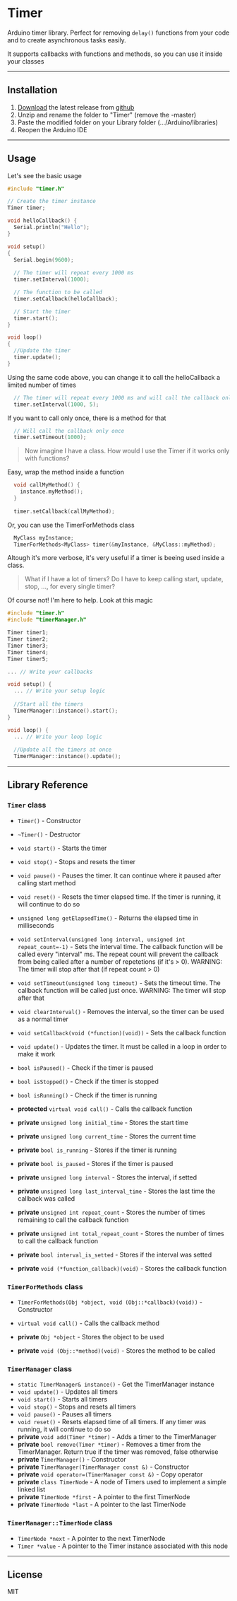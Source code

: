 # Timer
Arduino timer library. Perfect for removing `delay()` functions from your code and to create asynchronous tasks easily.

It supports callbacks with functions and methods, so you can use it inside your classes

------------------------

## Installation
1. [Download](https://github.com/brunocalou/Timer/archive/master.zip) the latest release from [github](https://github.com/brunocalou/Timer)
2. Unzip and rename the folder to "Timer" (remove the -master)
3. Paste the modified folder on your Library folder (.../Arduino/libraries)
4. Reopen the Arduino IDE

------------------------

## Usage

Let's see the basic usage

```cpp
#include "timer.h"

// Create the timer instance
Timer timer;

void helloCallback() {
  Serial.println("Hello");
}

void setup()
{
  Serial.begin(9600);
  
  // The timer will repeat every 1000 ms
  timer.setInterval(1000); 

  // The function to be called
  timer.setCallback(helloCallback);

  // Start the timer
  timer.start();
}

void loop()
{
  //Update the timer
  timer.update();
}
```

Using the same code above, you can change it to call the helloCallback a limited number of times
```cpp
  // The timer will repeat every 1000 ms and will call the callback only 5 times
  timer.setInterval(1000, 5);
```

If you want to call only once, there is a method for that

```cpp
  // Will call the callback only once
  timer.setTimeout(1000);
```

> Now imagine I have a class. How would I use the Timer if it works only with functions?

Easy, wrap the method inside a function

```cpp
  void callMyMethod() {
    instance.myMethod();
  }
  
  timer.setCallback(callMyMethod);
```

Or, you can use the TimerForMethods class

```cpp
  MyClass myInstance;
  TimerForMethods<MyClass> timer(&myInstance, &MyClass::myMethod);
```

Altough it's more verbose, it's very useful if a timer is beeing used inside a class.

> What if I have a lot of timers? Do I have to keep calling start, update, stop, ..., for every single timer?

Of course not! I'm here to help. Look at this magic

```cpp
#include "timer.h"
#include "timerManager.h"

Timer timer1;
Timer timer2;
Timer timer3;
Timer timer4;
Timer timer5;

... // Write your callbacks

void setup() {
  ... // Write your setup logic
  
  //Start all the timers
  TimerManager::instance().start();
}

void loop() {
  ... // Write your loop logic
  
  //Update all the timers at once
  TimerManager::instance().update();
```

------------------------

## Library Reference

### `Timer` class

*  `Timer()` - Constructor

*  `~Timer()` - Destructor

*  `void start()` - Starts the timer

*  `void stop()` - Stops and resets the timer

*  `void pause()` - Pauses the timer. It can continue where it paused after calling start method

* `void reset()` - Resets the timer elapsed time. If the timer is running, it will continue to do so

*  `unsigned long getElapsedTime()` - Returns the elapsed time in milliseconds

*  `void setInterval(unsigned long interval, unsigned int repeat_count=-1)` - Sets the interval time. The callback function will be called every "interval" ms. The repeat count will prevent the callback from being called after a number of repetetions (if it's > 0). WARNING: The timer will stop after that (if repeat count > 0)

*  `void setTimeout(unsigned long timeout)` - Sets the timeout time. The callback function will be called just once. WARNING: The timer will stop after that

*  `void clearInterval()` - Removes the interval, so the timer can be used as a normal timer

*  `void setCallback(void (*function)(void))` - Sets the callback function

*  `void update()` - Updates the timer. It must be called in a loop in order to make it work

*  `bool isPaused()` - Check if the timer is paused

*  `bool isStopped()` - Check if the timer is stopped

*  `bool isRunning()` - Check if the timer is running

*  **protected** `virtual void call()` - Calls the callback function

*  **private** `unsigned long initial_time` - Stores the start time

*  **private** `unsigned long current_time` - Stores the current time

*  **private** `bool is_running` - Stores if the timer is running

*  **private** `bool is_paused` - Stores if the timer is paused

*  **private** `unsigned long interval` - Stores the interval, if setted

*  **private** `unsigned long last_interval_time` - Stores the last time the callback was called

*  **private** `unsigned int repeat_count` - Stores the number of times remaining to call the callback function

*  **private** `unsigned int total_repeat_count` - Stores the number of times to call the callback function

*  **private** `bool interval_is_setted` - Stores if the interval was setted

*  **private** `void (*function_callback)(void)` - Stores the callback function

### `TimerForMethods` class

*  `TimerForMethods(Obj *object, void (Obj::*callback)(void))` - Constructor

*  `virtual void call()` - Calls the callback method

*  **private** `Obj *object` - Stores the object to be used

*  **private** `void (Obj::*method)(void)` - Stores the method to be called

### `TimerManager` class

*  `static TimerManager& instance()` - Get the TimerManager instance
*  `void update()` - Updates all timers
*  `void start()` - Starts all timers
*  `void stop()` - Stops and resets all timers
*  `void pause()` - Pauses all timers
*  `void reset()` - Resets elapsed time of all timers. If any timer was running, it will continue to do so
*  **private** `void add(Timer *timer)` - Adds a timer to the TimerManager
*  **private** `bool remove(Timer *timer)` - Removes a timer from the TimerManager. Return true if the timer was removed, false otherwise
*  **private** `TimerManager()` - Constructor
*  **private** `TimerManager(TimerManager const &)` - Constructor
*  **private** `void operator=(TimerManager const &)` - Copy operator
*  **private** `class TimerNode` - A node of Timers used to implement a simple linked list
*  **private** `TimerNode *first` - A pointer to the first TimerNode
*  **private** `TimerNode *last` - A pointer to the last TimerNode


### `TimerManager::TimerNode` class

*  `TimerNode *next` - A pointer to the next TimerNode
*  `Timer *value` - A pointer to the Timer instance associated with this node

------------------------

## License
MIT
